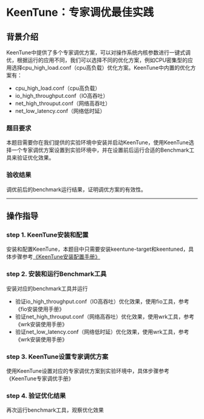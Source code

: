 # KeenTune：专家调优最佳实践
## 背景介绍
KeenTune中提供了多个专家调优方案，可以对操作系统内核参数进行一键式调优，根据运行的应用不同，我们可以选择不同的优化方案，例如CPU密集型的应用选择cpu_high_load.conf（cpu高负载）优化方案。KeenTune中内置的优化方案有：
+ cpu_high_load.conf（cpu高负载）
+ io_high_throughput.conf（IO高吞吐）
+ net_high_throuput.conf（网络高吞吐）
+ net_low_latency.conf（网络低时延）
### 题目要求
本题目需要你在我们提供的实验环境中安装并启动KeenTune，使用KeenTune选择一个专家调优方案设置到实验环境中，并在设置前后运行合适的Benchmark工具来验证优化效果。  
### 验收结果
调优前后的benchmark运行结果，证明调优方案的有效性。  

---  
## 操作指导
### step 1. KeenTune安装和配置
安装和配置KeenTune，本题目中只需要安装keentune-target和keentuned，具体步骤参考[《KeenTune安装配置手册》](../install_cn.md)

### step 2. 安装和运行Benchmark工具
安装对应的benchmark工具并运行
+ 验证io_high_throughput.conf（IO高吞吐）优化效果，使用fio工具，参考《fio安装使用手册》
+ 验证net_high_throuput.conf（网络高吞吐）优化效果，使用wrk工具，参考《wrk安装使用手册》  
+ 验证net_low_latency.conf（网络低时延）优化效果，使用wrk工具，参考《wrk安装使用手册》  

### step 3. KeenTune设置专家调优方案
使用KeenTune设置对应的专家调优方案到实验环境中，具体步骤参考《KeenTune专家调优手册》  

### step 4. 验证优化结果
再次运行benchmark工具，观察优化效果  